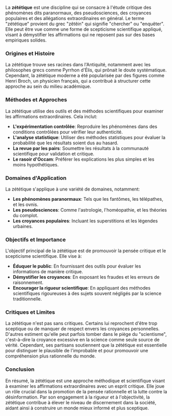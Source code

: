 La **zététique** est une discipline qui se consacre à l'étude critique des phénomènes dits paranormaux, des pseudosciences, des croyances populaires et des allégations extraordinaires en général. Le terme "zététique" provient du grec "zêtêin" qui signifie "chercher" ou "enquêter". Elle peut être vue comme une forme de scepticisme scientifique appliqué, visant à démystifier les affirmations qui ne reposent pas sur des bases empiriques solides.

### Origines et Histoire

La zététique trouve ses racines dans l'Antiquité, notamment avec les philosophes grecs comme Pyrrhon d'Élis, qui prônait le doute systématique. Cependant, la zététique moderne a été popularisée par des figures comme Henri Broch, un physicien français, qui a contribué à structurer cette approche au sein du milieu académique.

### Méthodes et Approches

La zététique utilise des outils et des méthodes scientifiques pour examiner les affirmations extraordinaires. Cela inclut:

- **L'expérimentation contrôlée**: Reproduire les phénomènes dans des conditions contrôlées pour vérifier leur authenticité.
- **L'analyse statistique**: Utiliser des méthodes statistiques pour évaluer la probabilité que les résultats soient dus au hasard.
- **La revue par les pairs**: Soumettre les résultats à la communauté scientifique pour validation et critique.
- **Le rasoir d'Occam**: Préférer les explications les plus simples et les moins hypothétiques.

### Domaines d'Application

La zététique s'applique à une variété de domaines, notamment:

- **Les phénomènes paranormaux**: Tels que les fantômes, les télépathes, et les ovnis.
- **Les pseudosciences**: Comme l'astrologie, l'homéopathie, et les théories du complot.
- **Les croyances populaires**: Incluant les superstitions et les légendes urbaines.

### Objectifs et Importance

L'objectif principal de la zététique est de promouvoir la pensée critique et le scepticisme scientifique. Elle vise à:

- **Éduquer le public**: En fournissant des outils pour évaluer les informations de manière critique.
- **Démystifier les croyances**: En exposant les fraudes et les erreurs de raisonnement.
- **Encourager la rigueur scientifique**: En appliquant des méthodes scientifiques rigoureuses à des sujets souvent négligés par la science traditionnelle.

### Critiques et Limites

La zététique n'est pas sans critiques. Certains lui reprochent d'être trop sceptique ou de manquer de respect envers les croyances personnelles. D'autres estiment qu'elle peut parfois tomber dans le piège du "scientisme", c'est-à-dire la croyance excessive en la science comme seule source de vérité. Cependant, ses partisans soutiennent que la zététique est essentielle pour distinguer le plausible de l'improbable et pour promouvoir une compréhension plus rationnelle du monde.

### Conclusion

En résumé, la zététique est une approche méthodique et scientifique visant à examiner les affirmations extraordinaires avec un esprit critique. Elle joue un rôle crucial dans la promotion de la pensée rationnelle et la lutte contre la désinformation. Par son engagement à la rigueur et à l'objectivité, la zététique contribue à élever le niveau de discernement dans la société, aidant ainsi à construire un monde mieux informé et plus sceptique.